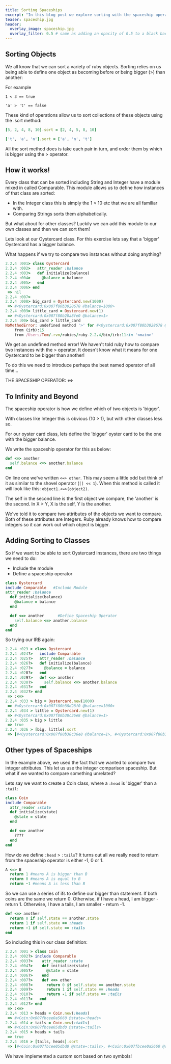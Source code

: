 ```yaml
---
title: Sorting Spaceships
excerpt: "In this blog post we explore sorting with the spaceship operator!"
teaser: spaceship.jpg
header:
  overlay_image: spaceship.jpg
  overlay_filter: 0.5 # same as adding an opacity of 0.5 to a black background
---
```

## Sorting Objects

We all know that we can sort a variety of ruby objects. Sorting relies on us being able to define one object as becoming before or being bigger (>) than another:

For example

`1 < 3 == true`

`'a' > 't' == false`

These kind of operations allow us to sort collections of these objects using the .sort method:

```ruby
[5, 2, 4, 8, 10].sort = [2, 4, 5, 8, 10]

['t', 'a', 'n'].sort = ['a', 'n', 't']
```
All the sort method does is take each pair in turn, and order them by which is bigger using the > operator.

## How it works!

Every class that can be sorted including String and Integer have a module mixed in called Comparable.
This module allows us to define how instances of that class are sorted:

- In the Integer class this is simply the 1 < 10 etc that we are all familiar with.
- Comparing Strings sorts them alphabetically.

But what about for other classes?
Luckily we can add this module to our own classes and then we can sort them!

Lets look at our Oystercard class.
For this exercise lets say that a 'bigger' Oystercard has a bigger balance.

What happens if we try to compare two instances without doing anything?

```ruby
2.2.4 :001> class Oystercard
2.2.4 :002>   attr_reader :balance
2.2.4 :003>   def initialize(balance)
2.2.4 :004>     @balance = balance
2.2.4 :005>   end
2.2.4 :006> end    
 => nil
2.2.4 :007>
2.2.4 :008> big_card = Oystercard.new(1000)
 => #<Oystercard:0x007f80b3028678 @balance=1000>
2.2.4 :009> little_card = Oystercard.new(1)
 => #<Oystercard:0x007f80b20a8fe0 @balance=1>
2.2.4 :00> big_card > little_card
NoMethodError: undefined method '>' for #<Oystercard:0x007f80b3028678 @balance=1000>
	from (irb):15
	from /Users/Tom/.rvm/rubies/ruby-2.2.4/bin/irb:11:in '<main>'
```
We get an undefined method error! We haven't told ruby how to compare two instances with the > operator.
It doesn't know what it means for one Oystercard to be bigger than another!

To do this we need to introduce perhaps the best named operator of all time...

THE SPACESHIP OPERATOR: <=>

## To Infinity and Beyond

The spaceship operator is how we define which of two objects is 'bigger'.

With classes like Integer this is obvious (10 > 1), but with other classes less so.

For our oyster card class, lets define the 'bigger' oyster card to be the one with the bigger balance.

We write the spaceship operator for this as below:

```ruby
def <=> another
  self.balance <=> another.balance
end
```
On line one we've written `<=> other`.
This may seem a little odd but think of it as similar to the shovel operator (`[] << 1`).
When this method is called it will look like this: `object1.<=>(object2)`.

The self in the second line is the first object we compare, the 'another' is the second.
In X > Y, X is the self, Y is the another.

We've told it to compare two attributes of the objects we want to compare.
Both of these attributes are Integers.
Ruby already knows how to compare integers so it can work out which object is bigger.

## Adding Sorting to Classes

So if we want to be able to sort Oystercard instances, there are two things we need to do:

- Include the module
- Define a spaceship operator

```ruby
class Oystercard
include Comparable   #Include Module
attr_reader :balance
  def initialize(balance)
    @balance = balance
  end

  def <=> another      #Define Spaceship Operator
    self.balance <=> another.balance
  end
end
```
So trying our IRB again:

```ruby
2.2.4 :023 > class Oystercard
2.2.4 :024?>   include Comparable
2.2.4 :025?>   attr_reader :balance
2.2.4 :026?>   def initialize(balance)
2.2.4 :027?>     @balance = balance
2.2.4 :028?>   end
2.2.4 :029?>   def <=> another
2.2.4 :030?>     self.balance <=> another.balance
2.2.4 :031?>   end
2.2.4 :032?> end
 => :<=>
2.2.4 :033 > big = Oystercard.new(1000)
 => #<Oystercard:0x007f80b38d28f0 @balance=1000>
2.2.4 :034 > little = Oystercard.new(1)
 => #<Oystercard:0x007f80b38c36e8 @balance=1>
2.2.4 :035 > big > little
 => true
2.2.4 :036 > [big, little].sort
 => [#<Oystercard:0x007f80b38c36e8 @balance=1>, #<Oystercard:0x007f80b38d28f0 @balance=1000>]
```

## Other types of Spaceships

In the example above, we used the fact that we wanted to compare two integer attributes. This let us use the integer comparison spaceship.
But what if we wanted to compare something unrelated?

Lets say we want to create a Coin class, where a `:head` is 'bigger' than a `:tail`:

```ruby
class Coin
include Comparable
  attr_reader :state
  def initialize(state)
    @state = state
  end

  def <=> another
    ????
  end
end
```
How do we define `:head` > `:tails`?
It turns out all we really need to return from the spaceship operator is either -1, 0 or 1.

```ruby
A <=> B
  return 1 #means A is bigger than B
  return 0 #means A is equal to B
  return -1 #means A is less than B
```
So we can use a series of ifs to define our bigger than statement.
If both coins are the same we return 0.
Otherwise, if I have a head, I am bigger - return 1.
Otherwise, I have a tails, I am smaller - return -1.

```ruby
def <=> another
  return 0 if self.state == another.state
  return 1 if self.state == :heads
  return -1 if self.state == :tails
end
```
So including this in our class definition:

```ruby
2.2.4 :001 > class Coin
2.2.4 :002?> include Comparable
2.2.4 :003?>    attr_reader :state
2.2.4 :004?>    def initialize(state)
2.2.4 :005?>      @state = state
2.2.4 :006?>    end
2.2.4 :007?>    def <=> other
2.2.4 :008?>      return 0 if self.state == another.state
2.2.4 :009?>      return 1 if self.state == :heads
2.2.4 :010?>      return -1 if self.state == :tails
2.2.4 :011?>   end
2.2.4 :012?> end
 => :<=>
2.2.4 :013 > heads = Coin.new(:heads)
 => #<Coin:0x007fbcee0a5660 @state=:heads>
2.2.4 :014 > tails = Coin.new(:tails)
 => #<Coin:0x007fbcee05dbd0 @state=:tails>
2.2.4 :015 > heads > tails
 => true
2.2.4 :016 > [tails, heads].sort
 => [#<Coin:0x007fbcee05dbd0 @state=:tails>, #<Coin:0x007fbcee0a5660 @state=:heads>]
```
We have implemented a custom sort based on two symbols!
